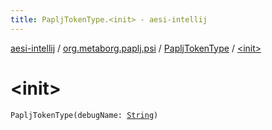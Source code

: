 ```yaml
---
title: PapljTokenType.<init> - aesi-intellij
---
```


[aesi-intellij](../../index.html) / [org.metaborg.paplj.psi](../index.html) / [PapljTokenType](index.html) / [&lt;init&gt;](.)

# &lt;init&gt;

`PapljTokenType(debugName: `[`String`](https://kotlinlang.org/api/latest/jvm/stdlib/kotlin/-string/index.html)`)`